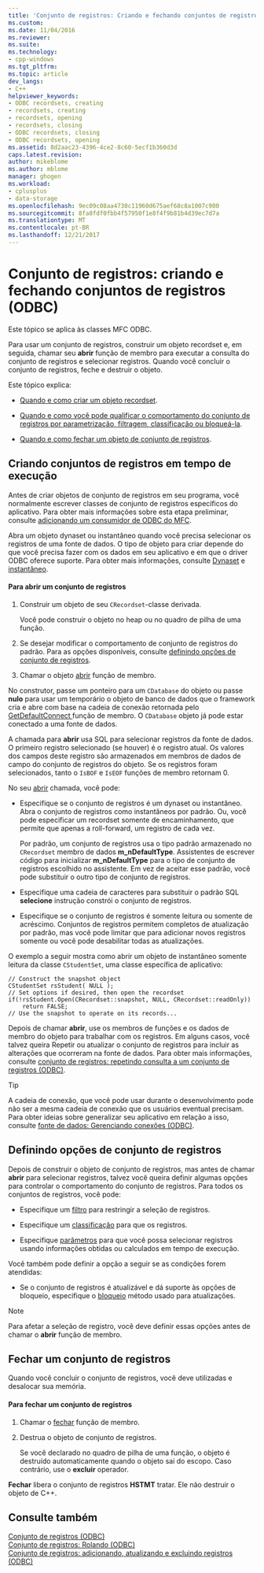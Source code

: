 ```yaml
---
title: 'Conjunto de registros: Criando e fechando conjuntos de registros (ODBC) | Microsoft Docs'
ms.custom: 
ms.date: 11/04/2016
ms.reviewer: 
ms.suite: 
ms.technology:
- cpp-windows
ms.tgt_pltfrm: 
ms.topic: article
dev_langs:
- C++
helpviewer_keywords:
- ODBC recordsets, creating
- recordsets, creating
- recordsets, opening
- recordsets, closing
- ODBC recordsets, closing
- ODBC recordsets, opening
ms.assetid: 8d2aac23-4396-4ce2-8c60-5ecf1b360d3d
caps.latest.revision: 
author: mikeblome
ms.author: mblome
manager: ghogen
ms.workload:
- cplusplus
- data-storage
ms.openlocfilehash: 9ec09c08aa4730c11960d675aef68c8a1007c900
ms.sourcegitcommit: 8fa8fdf0fbb4f57950f1e8f4f9b81b4d39ec7d7a
ms.translationtype: MT
ms.contentlocale: pt-BR
ms.lasthandoff: 12/21/2017
---
```

# <a name="recordset-creating-and-closing-recordsets-odbc"></a>Conjunto de registros: criando e fechando conjuntos de registros (ODBC)
Este tópico se aplica às classes MFC ODBC.  
  
 Para usar um conjunto de registros, construir um objeto recordset e, em seguida, chamar seu **abrir** função de membro para executar a consulta do conjunto de registros e selecionar registros. Quando você concluir o conjunto de registros, feche e destruir o objeto.  
  
 Este tópico explica:  
  
-   [Quando e como criar um objeto recordset](#_core_creating_recordsets_at_run_time).  
  
-   [Quando e como você pode qualificar o comportamento do conjunto de registros por parametrização, filtragem, classificação ou bloqueá-la](#_core_setting_recordset_options).  
  
-   [Quando e como fechar um objeto de conjunto de registros](#_core_closing_a_recordset).  
  
##  <a name="_core_creating_recordsets_at_run_time"></a>Criando conjuntos de registros em tempo de execução  
 Antes de criar objetos de conjunto de registros em seu programa, você normalmente escrever classes de conjunto de registros específicos do aplicativo. Para obter mais informações sobre esta etapa preliminar, consulte [adicionando um consumidor de ODBC do MFC](../../mfc/reference/adding-an-mfc-odbc-consumer.md).  
  
 Abra um objeto dynaset ou instantâneo quando você precisa selecionar os registros de uma fonte de dados. O tipo de objeto para criar depende do que você precisa fazer com os dados em seu aplicativo e em que o driver ODBC oferece suporte. Para obter mais informações, consulte [Dynaset](../../data/odbc/dynaset.md) e [instantâneo](../../data/odbc/snapshot.md).  
  
#### <a name="to-open-a-recordset"></a>Para abrir um conjunto de registros  
  
1.  Construir um objeto de seu `CRecordset`-classe derivada.  
  
     Você pode construir o objeto no heap ou no quadro de pilha de uma função.  
  
2.  Se desejar modificar o comportamento de conjunto de registros do padrão. Para as opções disponíveis, consulte [definindo opções de conjunto de registros](#_core_setting_recordset_options).  
  
3.  Chamar o objeto [abrir](../../mfc/reference/crecordset-class.md#open) função de membro.  
  
 No construtor, passe um ponteiro para um `CDatabase` do objeto ou passe **nulo** para usar um temporário o objeto de banco de dados que o framework cria e abre com base na cadeia de conexão retornada pelo [GetDefaultConnect ](../../mfc/reference/crecordset-class.md#getdefaultconnect) função de membro. O `CDatabase` objeto já pode estar conectado a uma fonte de dados.  
  
 A chamada para **abrir** usa SQL para selecionar registros da fonte de dados. O primeiro registro selecionado (se houver) é o registro atual. Os valores dos campos deste registro são armazenados em membros de dados de campo do conjunto de registros do objeto. Se os registros foram selecionados, tanto o `IsBOF` e `IsEOF` funções de membro retornam 0.  
  
 No seu [abrir](../../mfc/reference/crecordset-class.md#open) chamada, você pode:  
  
-   Especifique se o conjunto de registros é um dynaset ou instantâneo. Abra o conjunto de registros como instantâneos por padrão. Ou, você pode especificar um recordset somente de encaminhamento, que permite que apenas a roll-forward, um registro de cada vez.  
  
     Por padrão, um conjunto de registros usa o tipo padrão armazenado no `CRecordset` membro de dados **m_nDefaultType**. Assistentes de escrever código para inicializar **m_nDefaultType** para o tipo de conjunto de registros escolhido no assistente. Em vez de aceitar esse padrão, você pode substituir o outro tipo de conjunto de registros.  
  
-   Especifique uma cadeia de caracteres para substituir o padrão SQL **selecione** instrução constrói o conjunto de registros.  
  
-   Especifique se o conjunto de registros é somente leitura ou somente de acréscimo. Conjuntos de registros permitem completos de atualização por padrão, mas você pode limitar que para adicionar novos registros somente ou você pode desabilitar todas as atualizações.  
  
 O exemplo a seguir mostra como abrir um objeto de instantâneo somente leitura da classe `CStudentSet`, uma classe específica de aplicativo:  
  
```  
// Construct the snapshot object  
CStudentSet rsStudent( NULL );  
// Set options if desired, then open the recordset  
if(!rsStudent.Open(CRecordset::snapshot, NULL, CRecordset::readOnly))  
    return FALSE;  
// Use the snapshot to operate on its records...  
```  
  
 Depois de chamar **abrir**, use os membros de funções e os dados de membro do objeto para trabalhar com os registros. Em alguns casos, você talvez queira Repetir ou atualizar o conjunto de registros para incluir as alterações que ocorreram na fonte de dados. Para obter mais informações, consulte [conjunto de registros: repetindo consulta a um conjunto de registros (ODBC)](../../data/odbc/recordset-requerying-a-recordset-odbc.md).  
  
> [!TIP]
>  A cadeia de conexão, que você pode usar durante o desenvolvimento pode não ser a mesma cadeia de conexão que os usuários eventual precisam. Para obter ideias sobre generalizar seu aplicativo em relação a isso, consulte [fonte de dados: Gerenciando conexões (ODBC)](../../data/odbc/data-source-managing-connections-odbc.md).  
  
##  <a name="_core_setting_recordset_options"></a>Definindo opções de conjunto de registros  
 Depois de construir o objeto de conjunto de registros, mas antes de chamar **abrir** para selecionar registros, talvez você queira definir algumas opções para controlar o comportamento do conjunto de registros. Para todos os conjuntos de registros, você pode:  
  
-   Especifique um [filtro](../../data/odbc/recordset-filtering-records-odbc.md) para restringir a seleção de registros.  
  
-   Especifique um [classificação](../../data/odbc/recordset-sorting-records-odbc.md) para que os registros.  
  
-   Especifique [parâmetros](../../data/odbc/recordset-parameterizing-a-recordset-odbc.md) para que você possa selecionar registros usando informações obtidas ou calculados em tempo de execução.  
  
 Você também pode definir a opção a seguir se as condições forem atendidas:  
  
-   Se o conjunto de registros é atualizável e dá suporte às opções de bloqueio, especifique o [bloqueio](../../data/odbc/recordset-locking-records-odbc.md) método usado para atualizações.  
  
> [!NOTE]
>  Para afetar a seleção de registro, você deve definir essas opções antes de chamar o **abrir** função de membro.  
  
##  <a name="_core_closing_a_recordset"></a>Fechar um conjunto de registros  
 Quando você concluir o conjunto de registros, você deve utilizadas e desalocar sua memória.  
  
#### <a name="to-close-a-recordset"></a>Para fechar um conjunto de registros  
  
1.  Chamar o [fechar](../../mfc/reference/crecordset-class.md#close) função de membro.  
  
2.  Destrua o objeto de conjunto de registros.  
  
     Se você declarado no quadro de pilha de uma função, o objeto é destruído automaticamente quando o objeto sai do escopo. Caso contrário, use o **excluir** operador.  
  
 **Fechar** libera o conjunto de registros **HSTMT** tratar. Ele não destruir o objeto de C++.  
  
## <a name="see-also"></a>Consulte também  
 [Conjunto de registros (ODBC)](../../data/odbc/recordset-odbc.md)   
 [Conjunto de registros: Rolando (ODBC)](../../data/odbc/recordset-scrolling-odbc.md)   
 [Conjunto de registros: adicionando, atualizando e excluindo registros (ODBC)](../../data/odbc/recordset-adding-updating-and-deleting-records-odbc.md)